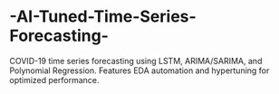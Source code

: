 # -AI-Tuned-Time-Series-Forecasting-
COVID-19 time series forecasting using LSTM, ARIMA/SARIMA, and Polynomial Regression. Features EDA automation and hypertuning for optimized performance.
